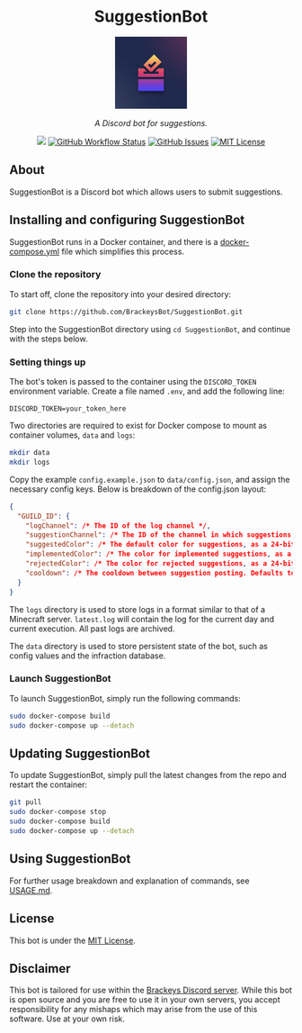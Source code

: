 <h1 align="center">SuggestionBot</h1>
<p align="center"><img src="icon.png" width="128"></p>
<p align="center"><i>A Discord bot for suggestions.</i></p>
<p align="center">
<a href="https://github.com/BrackeysBot/SuggestionBot/releases"><img src="https://img.shields.io/github/v/release/BrackeysBot/SuggestionBot?include_prereleases&style=flat-square"></a>
<a href="https://github.com/BrackeysBot/SuggestionBot/actions/workflows/dotnet.yml"><img src="https://img.shields.io/github/actions/workflow/status/BrackeysBot/SuggestionBot/dotnet.yml?branch=main&style=flat-square" alt="GitHub Workflow Status" title="GitHub Workflow Status"></a>
<a href="https://github.com/BrackeysBot/SuggestionBot/issues"><img src="https://img.shields.io/github/issues/BrackeysBot/SuggestionBot?style=flat-square" alt="GitHub Issues" title="GitHub Issues"></a>
<a href="https://github.com/BrackeysBot/SuggestionBot/blob/main/LICENSE.md"><img src="https://img.shields.io/github/license/BrackeysBot/SuggestionBot?style=flat-square" alt="MIT License" title="MIT License"></a>
</p>

## About
SuggestionBot is a Discord bot which allows users to submit suggestions.

## Installing and configuring SuggestionBot 
SuggestionBot runs in a Docker container, and there is a [docker-compose.yml](docker-compose.yml) file which simplifies this process.

### Clone the repository
To start off, clone the repository into your desired directory:
```bash
git clone https://github.com/BrackeysBot/SuggestionBot.git
```
Step into the SuggestionBot directory using `cd SuggestionBot`, and continue with the steps below.

### Setting things up
The bot's token is passed to the container using the `DISCORD_TOKEN` environment variable. Create a file named `.env`, and add the following line:
```
DISCORD_TOKEN=your_token_here
```

Two directories are required to exist for Docker compose to mount as container volumes, `data` and `logs`:
```bash
mkdir data
mkdir logs
```
Copy the example `config.example.json` to `data/config.json`, and assign the necessary config keys. Below is breakdown of the config.json layout:
```json
{
  "GUILD_ID": {
    "logChannel": /* The ID of the log channel */,
    "suggestionChannel": /* The ID of the channel in which suggestions are posted */,
    "suggestedColor": /* The default color for suggestions, as a 24-bit RGB integer. Defaults to #FFFF00 */,
    "implementedColor": /* The color for implemented suggestions, as a 24-bit RGB integer. Defaults to #191970 */,
    "rejectedColor": /* The color for rejected suggestions, as a 24-bit RGB integer. Defaults to #FF0000 */,
    "cooldown": /* The cooldown between suggestion posting. Defaults to 3600 */
  }
}
```
The `logs` directory is used to store logs in a format similar to that of a Minecraft server. `latest.log` will contain the log for the current day and current execution. All past logs are archived.

The `data` directory is used to store persistent state of the bot, such as config values and the infraction database.

### Launch SuggestionBot
To launch SuggestionBot, simply run the following commands:
```bash
sudo docker-compose build
sudo docker-compose up --detach
```

## Updating SuggestionBot
To update SuggestionBot, simply pull the latest changes from the repo and restart the container:
```bash
git pull
sudo docker-compose stop
sudo docker-compose build
sudo docker-compose up --detach
```

## Using SuggestionBot
For further usage breakdown and explanation of commands, see [USAGE.md](USAGE.md).

## License
This bot is under the [MIT License](LICENSE.md).

## Disclaimer
This bot is tailored for use within the [Brackeys Discord server](https://discord.gg/brackeys). While this bot is open source and you are free to use it in your own servers, you accept responsibility for any mishaps which may arise from the use of this software. Use at your own risk.
